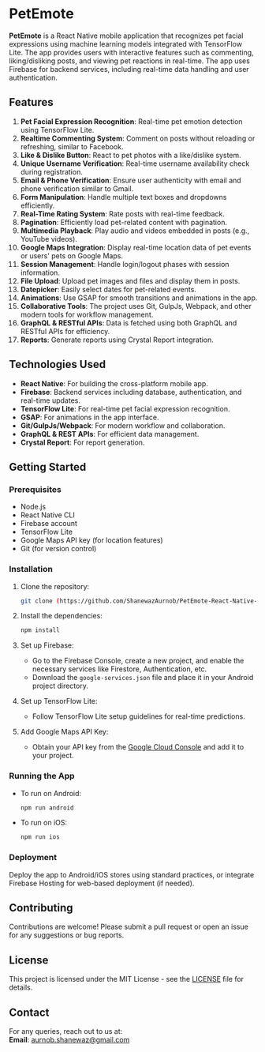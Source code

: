 # PetEmote

**PetEmote** is a React Native mobile application that recognizes pet facial expressions using machine learning models integrated with TensorFlow Lite. The app provides users with interactive features such as commenting, liking/disliking posts, and viewing pet reactions in real-time. The app uses Firebase for backend services, including real-time data handling and user authentication.

## Features

1. **Pet Facial Expression Recognition**: Real-time pet emotion detection using TensorFlow Lite.
2. **Realtime Commenting System**: Comment on posts without reloading or refreshing, similar to Facebook.
3. **Like & Dislike Button**: React to pet photos with a like/dislike system.
4. **Unique Username Verification**: Real-time username availability check during registration.
5. **Email & Phone Verification**: Ensure user authenticity with email and phone verification similar to Gmail.
6. **Form Manipulation**: Handle multiple text boxes and dropdowns efficiently.
7. **Real-Time Rating System**: Rate posts with real-time feedback.
8. **Pagination**: Efficiently load pet-related content with pagination.
9. **Multimedia Playback**: Play audio and videos embedded in posts (e.g., YouTube videos).
10. **Google Maps Integration**: Display real-time location data of pet events or users' pets on Google Maps.
11. **Session Management**: Handle login/logout phases with session information.
12. **File Upload**: Upload pet images and files and display them in posts.
13. **Datepicker**: Easily select dates for pet-related events.
14. **Animations**: Use GSAP for smooth transitions and animations in the app.
15. **Collaborative Tools**: The project uses Git, GulpJs, Webpack, and other modern tools for workflow management.
16. **GraphQL & RESTful APIs**: Data is fetched using both GraphQL and RESTful APIs for efficiency.
17. **Reports**: Generate reports using Crystal Report integration.

## Technologies Used

- **React Native**: For building the cross-platform mobile app.
- **Firebase**: Backend services including database, authentication, and real-time updates.
- **TensorFlow Lite**: For real-time pet facial expression recognition.
- **GSAP**: For animations in the app interface.
- **Git/GulpJs/Webpack**: For modern workflow and collaboration.
- **GraphQL & REST APIs**: For efficient data management.
- **Crystal Report**: For report generation.

## Getting Started

### Prerequisites

- Node.js
- React Native CLI
- Firebase account
- TensorFlow Lite
- Google Maps API key (for location features)
- Git (for version control)

### Installation

1. Clone the repository:
   ```bash
   git clone (https://github.com/ShanewazAurnob/PetEmote-React-Native-ML-App.git)
   ```
2. Install the dependencies:
   ```bash
   npm install
   ```
3. Set up Firebase:
   - Go to the Firebase Console, create a new project, and enable the necessary services like Firestore, Authentication, etc.
   - Download the `google-services.json` file and place it in your Android project directory.

4. Set up TensorFlow Lite:
   - Follow TensorFlow Lite setup guidelines for real-time predictions.

5. Add Google Maps API Key:
   - Obtain your API key from the [Google Cloud Console](https://cloud.google.com/maps-platform) and add it to your project.

### Running the App

- To run on Android:
  ```bash
  npm run android
  ```

- To run on iOS:
  ```bash
  npm run ios
  ```

### Deployment

Deploy the app to Android/iOS stores using standard practices, or integrate Firebase Hosting for web-based deployment (if needed).

## Contributing

Contributions are welcome! Please submit a pull request or open an issue for any suggestions or bug reports.

## License

This project is licensed under the MIT License - see the [LICENSE](LICENSE) file for details.

## Contact

For any queries, reach out to us at:  
**Email**: aurnob.shanewaz@gmail.com

